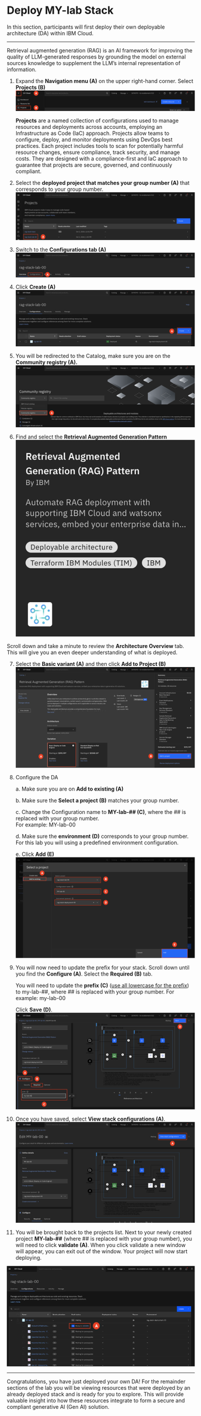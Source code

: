 # Deploy MY-lab Stack 

In this section, participants will first deploy their own deployable architecture (DA) within IBM Cloud.
______

Retrieval augmented generation (RAG) is an AI framework for improving the quality of LLM-generated responses by grounding the model on external sources knowledge to supplement the LLM’s internal representation of information.

1. Expand the **Navigation menu (A)** on the upper right-hand corner. Select **Projects (B)**
![alt text](../images/0.1.1-n.png)

     **Projects** are a named collection of configurations used to manage resources and deployments across accounts, employing an Infrastructure as Code (IaC) approach. Projects allow teams to configure, deploy, and monitor deployments using DevOps best practices. Each project includes tools to scan for potentially harmful resource changes, ensure compliance, track security, and manage costs. They are designed with a compliance-first and IaC approach to guarantee that projects are secure, governed, and continuously compliant.


2. Select the **deployed project that matches your group number (A)** that corresponds to your group number.
![alt text](../images/0.1.2-n.png)

3. Switch to the **Configurations tab (A)**
![alt text](../images/0.1.3-n.png)

4. Click **Create (A)**
![alt text](../images/0.1.4-n.png)

5. You will be redirected to the Catalog, make sure you are on the **Community registry (A).**
![alt text](../images/0.1.5-n.png)

6. Find and select the **Retrieval Augmented Generation Pattern** <br>
![alt text](../images/tile.png)

Scroll down and take a minute to review the **Architecture Overview** tab. This will give you an even deeper understanding of what is deployed.

7. Select the **Basic variant (A)** and then click **Add to Project (B)** <br>
![alt text](../images/0.1.7-n.png)

8. Configure the DA <br>

    a. Make sure you are on **Add to existing (A)** <br>

    b. Make sure the **Select a project (B)** matches your group number.

    c. Change the Configuration name to **MY-lab-## (C)**, where the ## is replaced with your group number. <br> 
    For example: MY-lab-00
  
    d. Make sure the **environment (D)** corresponds to your group number.<br> For this lab you will using a predefined environment configuration. 
    
    e. Click **Add (E)** <br>
![alt text](../images/0.1.8-n.png)

9. You will now need to update the prefix for your stack. Scroll down until you find the **Configure (A)**. Select the **Required (B)** tab.  
    
    You will need to update the **prefix (C)** (<ins>use all lowercase for the prefix</ins>) to my-lab-##, where ## is replaced with your group number. For example: my-lab-00

    Click **Save (D)**.
![alt text](../images/0.1.9-n.png)

10. Once you have saved, select **View stack configurations (A)**. 
![alt text](../images/0.1.10-n.png)

11. You will be brought back to the projects list. Next to your newly created project **MY-lab-##** (where ## is replaced with your group number), you will need to click **validate (A)**. When you click validate a new window will appear, you can exit out of the window. Your project will now start deploying. 

![alt text](../images/0.1.11-n.png)
___

Congratulations, you have just deployed your own DA! For the remainder sections of the lab you will be viewing resources that were deployed by an already deployed stack and is ready for you to explore. This will provide valuable insight into how these resources integrate to form a secure and compliant generative AI (Gen AI) solution.